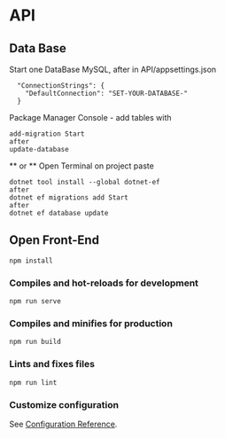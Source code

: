 # API

## Data Base
Start one DataBase MySQL, after
in API/appsettings.json
```
  "ConnectionStrings": {
    "DefaultConnection": "SET-YOUR-DATABASE-"
  }
```
Package Manager Console - add tables with
```
add-migration Start
after
update-database
```
** or **
Open Terminal on project paste
```
dotnet tool install --global dotnet-ef
after
dotnet ef migrations add Start
after
dotnet ef database update
```

##  Open Front-End
```
npm install
```

### Compiles and hot-reloads for development
```
npm run serve
```

### Compiles and minifies for production
```
npm run build
```

### Lints and fixes files
```
npm run lint
```

### Customize configuration
See [Configuration Reference](https://cli.vuejs.org/config/).
